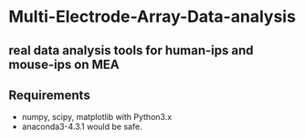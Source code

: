 # Multi-Electrode-Array-Data-analysis

## real data analysis tools for human-ips and mouse-ips on MEA

## Requirements
- numpy, scipy, matplotlib with Python3.x
- anaconda3-4.3.1 would be safe.
